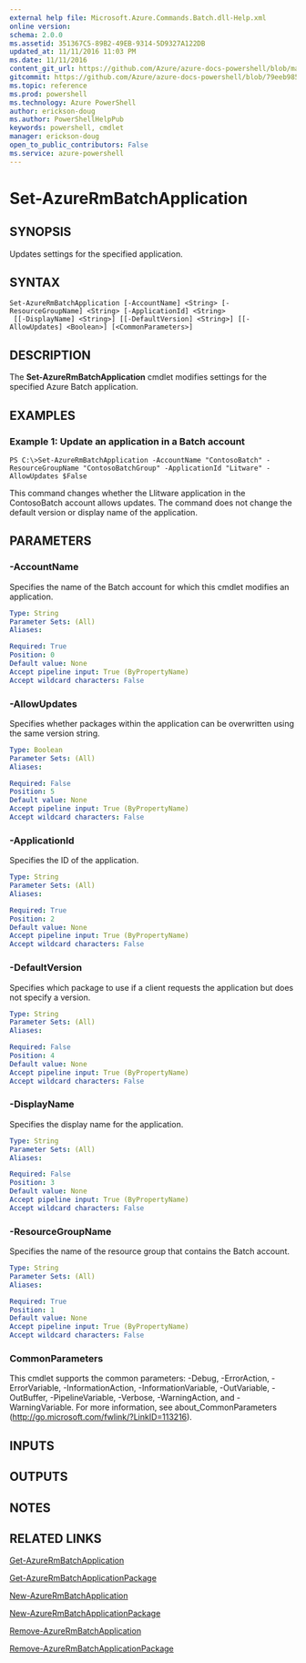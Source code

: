 ```yaml
---
external help file: Microsoft.Azure.Commands.Batch.dll-Help.xml
online version: 
schema: 2.0.0
ms.assetid: 351367C5-89B2-49EB-9314-5D9327A122DB
updated_at: 11/11/2016 11:03 PM
ms.date: 11/11/2016
content_git_url: https://github.com/Azure/azure-docs-powershell/blob/master/azureps-cmdlets-docs/ResourceManager/AzureRM.Batch/v2.1.0/Set-AzureRmBatchApplication.md
gitcommit: https://github.com/Azure/azure-docs-powershell/blob/79eeb985ea480979357fb4695832a0c3d29a48bf/azureps-cmdlets-docs/ResourceManager/AzureRM.Batch/v2.1.0/Set-AzureRmBatchApplication.md
ms.topic: reference
ms.prod: powershell
ms.technology: Azure PowerShell
author: erickson-doug
ms.author: PowerShellHelpPub
keywords: powershell, cmdlet
manager: erickson-doug
open_to_public_contributors: False
ms.service: azure-powershell
---
```


# Set-AzureRmBatchApplication

## SYNOPSIS
Updates settings for the specified application.

## SYNTAX

```
Set-AzureRmBatchApplication [-AccountName] <String> [-ResourceGroupName] <String> [-ApplicationId] <String>
 [[-DisplayName] <String>] [[-DefaultVersion] <String>] [[-AllowUpdates] <Boolean>] [<CommonParameters>]
```

## DESCRIPTION
The **Set-AzureRmBatchApplication** cmdlet modifies settings for the specified Azure Batch application.

## EXAMPLES

### Example 1: Update an application in a Batch account
```
PS C:\>Set-AzureRmBatchApplication -AccountName "ContosoBatch" -ResourceGroupName "ContosoBatchGroup" -ApplicationId "Litware" -AllowUpdates $False
```

This command changes whether the Llitware application in the ContosoBatch account allows updates.
The command does not change the default version or display name of the application.

## PARAMETERS

### -AccountName
Specifies the name of the Batch account for which this cmdlet modifies an application.

```yaml
Type: String
Parameter Sets: (All)
Aliases: 

Required: True
Position: 0
Default value: None
Accept pipeline input: True (ByPropertyName)
Accept wildcard characters: False
```

### -AllowUpdates
Specifies whether packages within the application can be overwritten using the same version string.

```yaml
Type: Boolean
Parameter Sets: (All)
Aliases: 

Required: False
Position: 5
Default value: None
Accept pipeline input: True (ByPropertyName)
Accept wildcard characters: False
```

### -ApplicationId
Specifies the ID of the application.

```yaml
Type: String
Parameter Sets: (All)
Aliases: 

Required: True
Position: 2
Default value: None
Accept pipeline input: True (ByPropertyName)
Accept wildcard characters: False
```

### -DefaultVersion
Specifies which package to use if a client requests the application but does not specify a version.

```yaml
Type: String
Parameter Sets: (All)
Aliases: 

Required: False
Position: 4
Default value: None
Accept pipeline input: True (ByPropertyName)
Accept wildcard characters: False
```

### -DisplayName
Specifies the display name for the application.

```yaml
Type: String
Parameter Sets: (All)
Aliases: 

Required: False
Position: 3
Default value: None
Accept pipeline input: True (ByPropertyName)
Accept wildcard characters: False
```

### -ResourceGroupName
Specifies the name of the resource group that contains the Batch account.

```yaml
Type: String
Parameter Sets: (All)
Aliases: 

Required: True
Position: 1
Default value: None
Accept pipeline input: True (ByPropertyName)
Accept wildcard characters: False
```

### CommonParameters
This cmdlet supports the common parameters: -Debug, -ErrorAction, -ErrorVariable, -InformationAction, -InformationVariable, -OutVariable, -OutBuffer, -PipelineVariable, -Verbose, -WarningAction, and -WarningVariable. For more information, see about_CommonParameters (http://go.microsoft.com/fwlink/?LinkID=113216).

## INPUTS

## OUTPUTS

## NOTES

## RELATED LINKS

[Get-AzureRmBatchApplication](xref:ResourceManager/AzureRM.Batch/v2.1.0/Get-AzureRmBatchApplication.md)

[Get-AzureRmBatchApplicationPackage](xref:ResourceManager/AzureRM.Batch/v2.1.0/Get-AzureRmBatchApplicationPackage.md)

[New-AzureRmBatchApplication](xref:ResourceManager/AzureRM.Batch/v2.1.0/New-AzureRmBatchApplication.md)

[New-AzureRmBatchApplicationPackage](xref:ResourceManager/AzureRM.Batch/v2.1.0/New-AzureRmBatchApplicationPackage.md)

[Remove-AzureRmBatchApplication](xref:ResourceManager/AzureRM.Batch/v2.1.0/Remove-AzureRmBatchApplication.md)

[Remove-AzureRmBatchApplicationPackage](xref:ResourceManager/AzureRM.Batch/v2.1.0/Remove-AzureRmBatchApplicationPackage.md)


